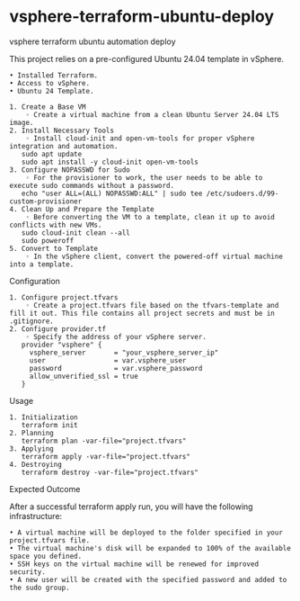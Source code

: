 # vsphere-terraform-ubuntu-deploy
vsphere terraform ubuntu automation deploy

This project relies on a pre-configured Ubuntu 24.04 template in vSphere.

    • Installed Terraform.
    • Access to vSphere.
    • Ubuntu 24 Template.
    
    1. Create a Base VM
        ◦ Create a virtual machine from a clean Ubuntu Server 24.04 LTS image.
    2. Install Necessary Tools
        ◦ Install cloud-init and open-vm-tools for proper vSphere integration and automation.
       sudo apt update
       sudo apt install -y cloud-init open-vm-tools
    3. Configure NOPASSWD for Sudo
        ◦ For the provisioner to work, the user needs to be able to execute sudo commands without a password.
       echo "user ALL=(ALL) NOPASSWD:ALL" | sudo tee /etc/sudoers.d/99-custom-provisioner
    4. Clean Up and Prepare the Template
        ◦ Before converting the VM to a template, clean it up to avoid conflicts with new VMs.
       sudo cloud-init clean --all
       sudo poweroff
    5. Convert to Template
        ◦ In the vSphere client, convert the powered-off virtual machine into a template.

Configuration

    1. Configure project.tfvars
        ◦ Create a project.tfvars file based on the tfvars-template and fill it out. This file contains all project secrets and must be in .gitignore.
    2. Configure provider.tf
        ◦ Specify the address of your vSphere server.
       provider "vsphere" {
         vsphere_server       = "your_vsphere_server_ip"
         user                 = var.vsphere_user
         password             = var.vsphere_password
         allow_unverified_ssl = true
       }

Usage

    1. Initialization
       terraform init
    2. Planning
       terraform plan -var-file="project.tfvars"
    3. Applying
       terraform apply -var-file="project.tfvars"
    4. Destroying
       terraform destroy -var-file="project.tfvars"

Expected Outcome

After a successful terraform apply run, you will have the following infrastructure:

    • A virtual machine will be deployed to the folder specified in your project.tfvars file.
    • The virtual machine's disk will be expanded to 100% of the available space you defined.
    • SSH keys on the virtual machine will be renewed for improved security.
    • A new user will be created with the specified password and added to the sudo group.
